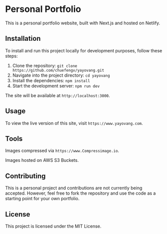 # Personal Portfolio

This is a personal portfolio website, built with Next.js and hosted on Netlify.

## Installation

To install and run this project locally for development purposes, follow these steps:

1. Clone the repository: `git clone https://github.com/chuefengv/yayovang.git`
2. Navigate into the project directory: `cd yayovang`
3. Install the dependencies: `npm install`
4. Start the development server: `npm run dev`

The site will be available at `http://localhost:3000`.

## Usage

To view the live version of this site, visit `https://www.yayovang.com`.

## Tools

Images compressed via `https://www.Compressimage.io`.

Images hosted on AWS S3 Buckets.

## Contributing

This is a personal project and contributions are not currently being accepted. However, feel free to fork the repository and use the code as a starting point for your own portfolio.

## License

This project is licensed under the MIT License.
